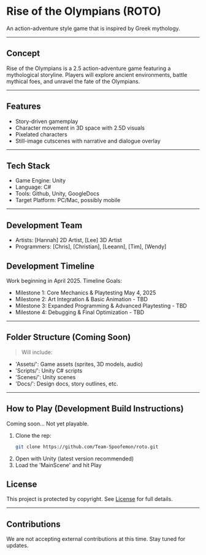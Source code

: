 # Rise of the Olympians (ROTO)

An action-adventure style game that is inspired by Greek mythology.

---

## Concept

Rise of the Olympians is a 2.5 action-adventure game featuring a mythological storyline. Players will explore ancient environments, battle mythical foes, and unravel the fate of the Olympians.

---

## Features
- Story-driven gamemplay
- Character movement in 3D space with 2.5D visuals
- Pixelated characters
- Still-image cutscenes with narrative and dialogue overlay

---

## Tech Stack
- Game Engine: Unity
- Language: C#
- Tools: Github, Unity, GoogleDocs
- Target Platform: PC/Mac, possibly mobile

---

## Development Team

- Artists: [Hannah] 2D Artist, [Lee] 3D Artist
- Programmers: [Chris], [Christian], [Leeann], [Tim], [Wendy]

## Development Timeline

Work beginning in April 2025. Timeline Goals:
- Milestone 1: Core Mechanics & Playtesting May 4, 2025
- Milestone 2: Art Integration & Basic Animation - TBD
- Milestone 3: Expanded Programming & Advanced Playtesting - TBD
- Milestone 4: Debugging & Final Optimization - TBD

---

## Folder Structure (Coming Soon)

> Will include:
- 'Assets/': Game assets (sprites, 3D models, audio)
- 'Scripts/': Unity C# scripts
- 'Scenes/': Unity scenes
- 'Docs/': Design docs, story outlines, etc.

---

## How to Play (Development Build Instructions)

Coming soon... Not yet playable.

1. Clone the rep:
   ``` bash
   git clone https://github.com/Team-Spoofemon/roto.git
   ```
2. Open with Unity (latest version recommended)
3. Load the 'MainScene' and hit Play

## License

This project is protected by copyright.
See [License](./LICENSE) for full details.

---

## Contributions

We are not accepting external contributions at this time. Stay tuned for updates.
